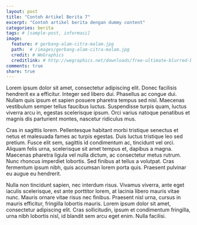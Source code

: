 ```yaml
---
layout: post
title: "Contoh Artikel Berita 7"
excerpt: "Contoh artikel berita dengan dummy content"
categories: berita
tags: # [sample-post, informasi]
image:
  feature: # gerbang-alam-citra-malam.jpg
  path:  # /images/gerbang-alam-citra-malam.jpg
  credit: # WeGraphics
  creditlink: # http://wegraphics.net/downloads/free-ultimate-blurred-background-pack/
comments: true
share: true
---
```


Lorem ipsum dolor sit amet, consectetur adipiscing elit. Donec facilisis hendrerit ex a efficitur. Integer sed libero dui. Phasellus ac congue dui. Nullam quis ipsum et sapien posuere pharetra tempus sed nisl. Maecenas vestibulum semper tellus faucibus luctus. Suspendisse turpis quam, luctus viverra arcu in, egestas scelerisque ipsum. Orci varius natoque penatibus et magnis dis parturient montes, nascetur ridiculus mus.

Cras in sagittis lorem. Pellentesque habitant morbi tristique senectus et netus et malesuada fames ac turpis egestas. Duis luctus tristique leo sed pretium. Fusce elit sem, sagittis id condimentum ac, tincidunt vel orci. Aliquam felis urna, scelerisque sit amet tempus et, dapibus a magna. Maecenas pharetra ligula vel nulla dictum, ac consectetur metus rutrum. Nunc rhoncus imperdiet lobortis. Sed finibus at tellus a volutpat. Cras fermentum ipsum nibh, quis accumsan lorem porta quis. Praesent pulvinar eu augue eu hendrerit.

Nulla non tincidunt sapien, nec interdum risus. Vivamus viverra, ante eget iaculis scelerisque, est ante porttitor lorem, at lacinia libero mauris vitae nunc. Mauris ornare vitae risus nec finibus. Praesent nisl urna, cursus in mauris efficitur, fringilla lobortis mauris. Lorem ipsum dolor sit amet, consectetur adipiscing elit. Cras sollicitudin, ipsum et condimentum fringilla, urna nibh lobortis nisl, id blandit sem arcu eget enim. Nulla facilisi. 
